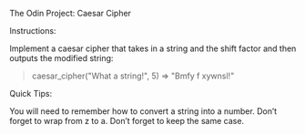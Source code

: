 The Odin Project: Caesar Cipher

Instructions:

Implement a caesar cipher that takes in a string and the shift factor and then outputs the modified string:

  > caesar_cipher("What a string!", 5)
  => "Bmfy f xywnsl!"


Quick Tips:

You will need to remember how to convert a string into a number.
Don’t forget to wrap from z to a.
Don’t forget to keep the same case.

